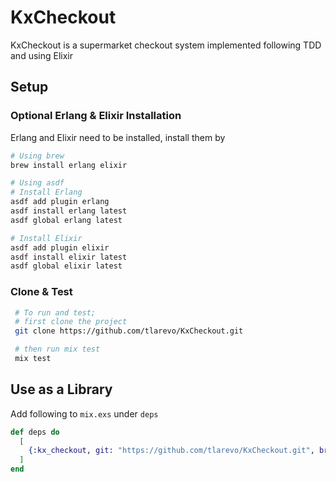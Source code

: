 # KxCheckout

KxCheckout is a supermarket checkout system implemented following TDD and using Elixir

## Setup

### Optional Erlang & Elixir Installation

Erlang and Elixir need to be installed, install them by

```bash
# Using brew
brew install erlang elixir

# Using asdf
# Install Erlang
asdf add plugin erlang
asdf install erlang latest
asdf global erlang latest

# Install Elixir
asdf add plugin elixir
asdf install elixir latest
asdf global elixir latest

```

### Clone & Test

```bash
 # To run and test;
 # first clone the project
 git clone https://github.com/tlarevo/KxCheckout.git

 # then run mix test
 mix test

```

## Use as a Library

Add following to `mix.exs` under `deps`

```elixir
def deps do
  [
    {:kx_checkout, git: "https://github.com/tlarevo/KxCheckout.git", brance: :master}
  ]
end
```
